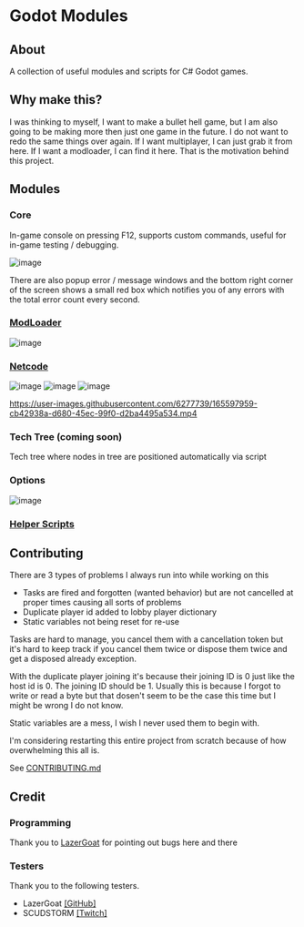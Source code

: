 # Godot Modules
## About
A collection of useful modules and scripts for C# Godot games.

## Why make this?
I was thinking to myself, I want to make a bullet hell game, but I am also going to be making more then just one game in the future. I do not want to redo the same things over again. If I want multiplayer, I can just grab it from here. If I want a modloader, I can find it here. That is the motivation behind this project.

## Modules
### Core
In-game console on pressing F12, supports custom commands, useful for in-game testing / debugging.

![image](https://user-images.githubusercontent.com/6277739/166569933-de699808-6de9-4f7f-ac90-1a8ae460e262.png)

There are also popup error / message windows and the bottom right corner of the screen shows a small red box which notifies you of any errors with the total error count every second.

### [ModLoader](https://github.com/valkyrienyanko/GodotModules/blob/main/.github/MOD_LOADER.md)
![image](https://user-images.githubusercontent.com/6277739/162651881-b8f98aa5-da2a-4499-b4dd-737a64dec4a9.png)  

### [Netcode](https://github.com/valkyrienyanko/GodotModules/blob/main/.github/NETCODE.md)
![image](https://user-images.githubusercontent.com/6277739/164528687-8ce3891f-2aa2-4c43-b9d2-404620aefad2.png)
![image](https://user-images.githubusercontent.com/6277739/164519290-fcd96048-3267-4278-bbd9-34bd7c0a86c0.png)
![image](https://user-images.githubusercontent.com/6277739/164519339-a23cc3be-29dd-4df8-ad3b-e975508f5ec8.png)

https://user-images.githubusercontent.com/6277739/165597959-cb42938a-d680-45ec-99f0-d2ba4495a534.mp4

### Tech Tree (coming soon)
Tech tree where nodes in tree are positioned automatically via script

### Options
![image](https://user-images.githubusercontent.com/6277739/163117944-e350b70c-aaaa-426f-8719-3c28648d5747.png)  

### [Helper Scripts](https://github.com/valkyrienyanko/GodotModules/blob/main/.github/UTILITY_SCRIPTS.md)

## Contributing
There are 3 types of problems I always run into while working on this
- Tasks are fired and forgotten (wanted behavior) but are not cancelled at proper times causing all sorts of problems
- Duplicate player id added to lobby player dictionary
- Static variables not being reset for re-use

Tasks are hard to manage, you cancel them with a cancellation token but it's hard to keep track if you cancel them twice or dispose them twice and get a disposed already exception.

With the duplicate player joining it's because their joining ID is 0 just like the host id is 0. The joining ID should be 1. Usually this is because I forgot to write or read a byte but that dosen't seem to be the case this time but I might be wrong I do not know.

Static variables are a mess, I wish I never used them to begin with.

I'm considering restarting this entire project from scratch because of how overwhelming this all is.

See [CONTRIBUTING.md](https://github.com/valkyrienyanko/GodotModules/blob/main/.github/CONTRIBUTING.md)

## Credit
### Programming
Thank you to [LazerGoat](https://github.com/LazerGoat) for pointing out bugs here and there

### Testers
Thank you to the following testers.

- LazerGoat [[GitHub]](https://github.com/LazerGoat)
- SCUDSTORM [[Twitch]](https://www.twitch.tv/perezdispenser)
